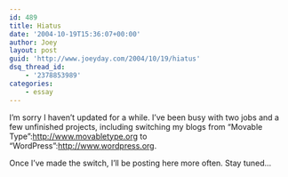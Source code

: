 ```yaml
---
id: 489
title: Hiatus
date: '2004-10-19T15:36:07+00:00'
author: Joey
layout: post
guid: 'http://www.joeyday.com/2004/10/19/hiatus'
dsq_thread_id:
    - '2378853989'
categories:
    - essay
---
```


I’m sorry I haven’t updated for a while. I’ve been busy with two jobs and a few unfinished projects, including switching my blogs from “Movable Type”:http://www.movabletype.org to “WordPress”:http://www.wordpress.org.

Once I’ve made the switch, I’ll be posting here more often. Stay tuned…